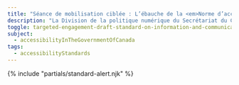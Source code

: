 ```yaml
---
title: "Séance de mobilisation ciblée : L’ébauche de la <em>Norme d’accessibilité des technologies de l’information et des communications (<abbr>TIC</abbr>)</em>"
description: "La Division de la politique numérique du Secrétariat du Conseil du Trésor souhaite obtenir des renseignements ciblés sur la première phase de la <em>Norme d’accessibilité des technologies de l’information et des communications (<abbr title='technologies de l’information et des communications'>TIC</abbr>)</em>. Ce site Web est l’endroit où vous pouvez fournir une rétroaction pour aider à rendre les <abbr title='technologies de l’information et des communications'>TIC</abbr> du gouvernement du Canada utilisables par tous."
toggle: targeted-engagement-draft-standard-on-information-and-communication-technology-ict-accessibility
subject:
  - accessibilityInTheGovernmentOfCanada
tags:
  - accessibilityStandards
---
```


{% include "partials/standard-alert.njk" %}
